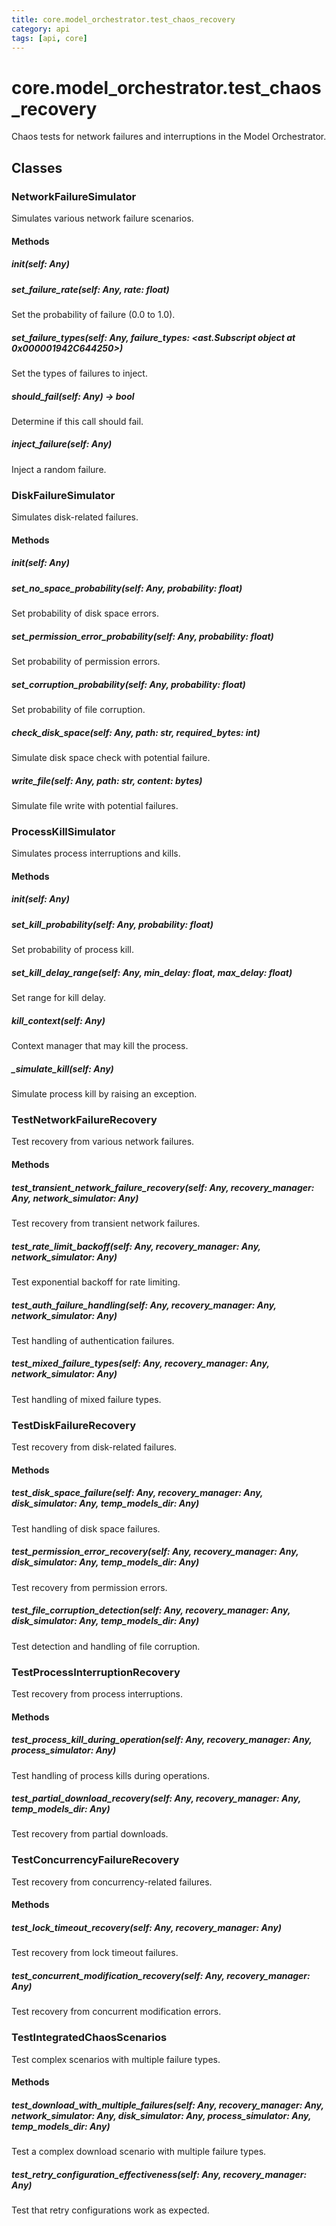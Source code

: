 ```yaml
---
title: core.model_orchestrator.test_chaos_recovery
category: api
tags: [api, core]
---
```


# core.model_orchestrator.test_chaos_recovery

Chaos tests for network failures and interruptions in the Model Orchestrator.

## Classes

### NetworkFailureSimulator

Simulates various network failure scenarios.

#### Methods

##### __init__(self: Any)



##### set_failure_rate(self: Any, rate: float)

Set the probability of failure (0.0 to 1.0).

##### set_failure_types(self: Any, failure_types: <ast.Subscript object at 0x000001942C644250>)

Set the types of failures to inject.

##### should_fail(self: Any) -> bool

Determine if this call should fail.

##### inject_failure(self: Any)

Inject a random failure.

### DiskFailureSimulator

Simulates disk-related failures.

#### Methods

##### __init__(self: Any)



##### set_no_space_probability(self: Any, probability: float)

Set probability of disk space errors.

##### set_permission_error_probability(self: Any, probability: float)

Set probability of permission errors.

##### set_corruption_probability(self: Any, probability: float)

Set probability of file corruption.

##### check_disk_space(self: Any, path: str, required_bytes: int)

Simulate disk space check with potential failure.

##### write_file(self: Any, path: str, content: bytes)

Simulate file write with potential failures.

### ProcessKillSimulator

Simulates process interruptions and kills.

#### Methods

##### __init__(self: Any)



##### set_kill_probability(self: Any, probability: float)

Set probability of process kill.

##### set_kill_delay_range(self: Any, min_delay: float, max_delay: float)

Set range for kill delay.

##### kill_context(self: Any)

Context manager that may kill the process.

##### _simulate_kill(self: Any)

Simulate process kill by raising an exception.

### TestNetworkFailureRecovery

Test recovery from various network failures.

#### Methods

##### test_transient_network_failure_recovery(self: Any, recovery_manager: Any, network_simulator: Any)

Test recovery from transient network failures.

##### test_rate_limit_backoff(self: Any, recovery_manager: Any, network_simulator: Any)

Test exponential backoff for rate limiting.

##### test_auth_failure_handling(self: Any, recovery_manager: Any, network_simulator: Any)

Test handling of authentication failures.

##### test_mixed_failure_types(self: Any, recovery_manager: Any, network_simulator: Any)

Test handling of mixed failure types.

### TestDiskFailureRecovery

Test recovery from disk-related failures.

#### Methods

##### test_disk_space_failure(self: Any, recovery_manager: Any, disk_simulator: Any, temp_models_dir: Any)

Test handling of disk space failures.

##### test_permission_error_recovery(self: Any, recovery_manager: Any, disk_simulator: Any, temp_models_dir: Any)

Test recovery from permission errors.

##### test_file_corruption_detection(self: Any, recovery_manager: Any, disk_simulator: Any, temp_models_dir: Any)

Test detection and handling of file corruption.

### TestProcessInterruptionRecovery

Test recovery from process interruptions.

#### Methods

##### test_process_kill_during_operation(self: Any, recovery_manager: Any, process_simulator: Any)

Test handling of process kills during operations.

##### test_partial_download_recovery(self: Any, recovery_manager: Any, temp_models_dir: Any)

Test recovery from partial downloads.

### TestConcurrencyFailureRecovery

Test recovery from concurrency-related failures.

#### Methods

##### test_lock_timeout_recovery(self: Any, recovery_manager: Any)

Test recovery from lock timeout failures.

##### test_concurrent_modification_recovery(self: Any, recovery_manager: Any)

Test recovery from concurrent modification errors.

### TestIntegratedChaosScenarios

Test complex scenarios with multiple failure types.

#### Methods

##### test_download_with_multiple_failures(self: Any, recovery_manager: Any, network_simulator: Any, disk_simulator: Any, process_simulator: Any, temp_models_dir: Any)

Test a complex download scenario with multiple failure types.

##### test_retry_configuration_effectiveness(self: Any, recovery_manager: Any)

Test that retry configurations work as expected.

